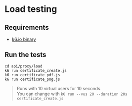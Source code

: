 # Load testing

## Requirements

- [k6.io binary](https://k6.io/docs/getting-started/installation)

## Run the tests

```shell
cd api/proxy/load
k6 run certificate_create.js
k6 run certificate_pdf.js
k6 run certificate_png.js
```

> Runs with 10 virtual users for 10 seconds  
> You can change with `k6 run --vus 20 --duration 20s certificate_create.js`
